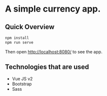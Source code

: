 # A simple currency app.

## Quick Overview

```sh
npm install
npm run serve
```

Then open [http://localhost:8080/](http://localhost:8080/) to see the app.

## Technologies that are used
- Vue JS v2
- Bootstrap
- Sass
